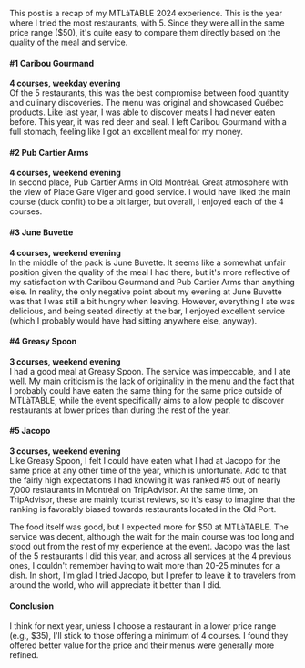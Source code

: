 This post is a recap of my MTLàTABLE 2024 experience. This is the year where I tried the most restaurants, with 5. Since they were all in the same price range ($50), it's quite easy to compare them directly based on the quality of the meal and service.

#### #1 Caribou Gourmand

**4 courses, weekday evening**  
Of the 5 restaurants, this was the best compromise between food quantity and culinary discoveries. The menu was original and showcased Québec products. Like last year, I was able to discover meats I had never eaten before. This year, it was red deer and seal. I left Caribou Gourmand with a full stomach, feeling like I got an excellent meal for my money.

#### #2 Pub Cartier Arms

**4 courses, weekend evening**  
In second place, Pub Cartier Arms in Old Montréal. Great atmosphere with the view of Place Gare Viger and good service. I would have liked the main course (duck confit) to be a bit larger, but overall, I enjoyed each of the 4 courses.

#### #3 June Buvette

**4 courses, weekend evening**  
In the middle of the pack is June Buvette. It seems like a somewhat unfair position given the quality of the meal I had there, but it's more reflective of my satisfaction with Caribou Gourmand and Pub Cartier Arms than anything else. In reality, the only negative point about my evening at June Buvette was that I was still a bit hungry when leaving. However, everything I ate was delicious, and being seated directly at the bar, I enjoyed excellent service (which I probably would have had sitting anywhere else, anyway).

#### #4 Greasy Spoon

**3 courses, weekend evening**  
I had a good meal at Greasy Spoon. The service was impeccable, and I ate well. My main criticism is the lack of originality in the menu and the fact that I probably could have eaten the same thing for the same price outside of MTLàTABLE, while the event specifically aims to allow people to discover restaurants at lower prices than during the rest of the year.

#### #5 Jacopo

**3 courses, weekend evening**  
Like Greasy Spoon, I felt I could have eaten what I had at Jacopo for the same price at any other time of the year, which is unfortunate. Add to that the fairly high expectations I had knowing it was ranked #5 out of nearly 7,000 restaurants in Montréal on TripAdvisor. At the same time, on TripAdvisor, these are mainly tourist reviews, so it's easy to imagine that the ranking is favorably biased towards restaurants located in the Old Port.

The food itself was good, but I expected more for $50 at MTLàTABLE. The service was decent, although the wait for the main course was too long and stood out from the rest of my experience at the event. Jacopo was the last of the 5 restaurants I did this year, and across all services at the 4 previous ones, I couldn't remember having to wait more than 20-25 minutes for a dish. In short, I'm glad I tried Jacopo, but I prefer to leave it to travelers from around the world, who will appreciate it better than I did.

#### Conclusion

I think for next year, unless I choose a restaurant in a lower price range (e.g., $35), I'll stick to those offering a minimum of 4 courses. I found they offered better value for the price and their menus were generally more refined.

